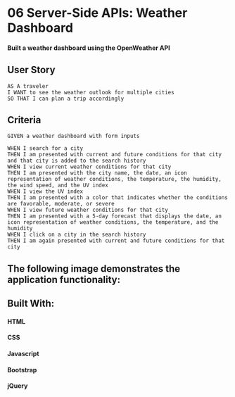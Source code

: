 # 06 Server-Side APIs: Weather Dashboard

#### Built a weather dashboard using the OpenWeather API

## User Story

    AS A traveler
    I WANT to see the weather outlook for multiple cities
    SO THAT I can plan a trip accordingly

## Criteria

    GIVEN a weather dashboard with form inputs

    WHEN I search for a city
    THEN I am presented with current and future conditions for that city and that city is added to the search history
    WHEN I view current weather conditions for that city
    THEN I am presented with the city name, the date, an icon representation of weather conditions, the temperature, the humidity, the wind speed, and the UV index
    WHEN I view the UV index
    THEN I am presented with a color that indicates whether the conditions are favorable, moderate, or severe
    WHEN I view future weather conditions for that city
    THEN I am presented with a 5-day forecast that displays the date, an icon representation of weather conditions, the temperature, and the humidity
    WHEN I click on a city in the search history
    THEN I am again presented with current and future conditions for that city

## The following image demonstrates the application functionality:

## Built With:

#### HTML
#### CSS
#### Javascript
#### Bootstrap
#### jQuery